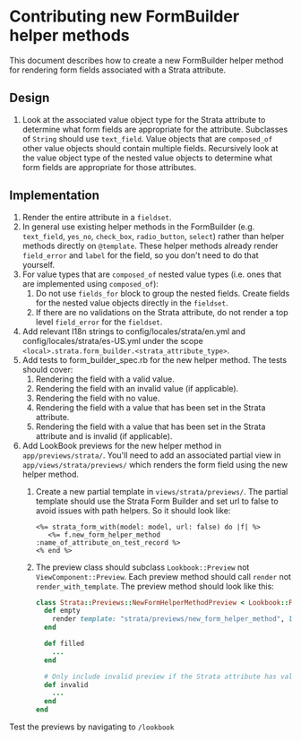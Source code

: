 # Contributing new FormBuilder helper methods

This document describes how to create a new FormBuilder helper method for rendering form fields associated with a Strata attribute.

## Design

1. Look at the associated value object type for the Strata attribute to determine what form fields are appropriate for the attribute.
   Subclasses of `String` should use `text_field`.
   Value objects that are `composed_of` other value objects should contain multiple fields. Recursively look at the value object type of the nested value objects to determine what form fields are appropriate for those attributes.

## Implementation

1. Render the entire attribute in a `fieldset`.
2. In general use existing helper methods in the FormBuilder (e.g. `text_field`, `yes_no`, `check_box`, `radio_button`, `select`) rather than helper methods directly on `@template`. These helper methods already render `field_error` and `label` for the field, so you don't need to do that yourself.
3. For value types that are `composed_of` nested value types (i.e. ones that are implemented using `composed_of`):
   1. Do not use `fields_for` block to group the nested fields. Create fields for the nested value objects directly in the `fieldset`.
   2. If there are no validations on the Strata attribute, do not render a top level `field_error` for the `fieldset`.
4. Add relevant I18n strings to config/locales/strata/en.yml and config/locales/strata/es-US.yml under the scope `<local>.strata.form_builder.<strata_attribute_type>`.
5. Add tests to form_builder_spec.rb for the new helper method. The tests should cover:
   1. Rendering the field with a valid value.
   2. Rendering the field with an invalid value (if applicable).
   3. Rendering the field with no value.
   4. Rendering the field with a value that has been set in the Strata attribute.
   5. Rendering the field with a value that has been set in the Strata attribute and is invalid (if applicable).
6. Add LookBook previews for the new helper method in `app/previews/strata/`. You'll need to add an associated partial view in `app/views/strata/previews/` which renders the form field using the new helper method.
   1. Create a new partial template in `views/strata/previews/`. The partial template should use the Strata Form Builder and set url to false to avoid issues with path helpers. So it should look like:

      ```erb
      <%= strata_form_with(model: model, url: false) do |f| %>
         <%= f.new_form_helper_method :name_of_attribute_on_test_record %>
      <% end %>
      ```

   2. The preview class should subclass `Lookbook::Preview` not `ViewComponent::Preview`. Each preview method should call `render` not `render_with_template`. The preview method should look like this:

      ```ruby
      class Strata::Previews::NewFormHelperMethodPreview < Lookbook::Preview
        def empty
          render template: "strata/previews/new_form_helper_method", locals: { model: TestRecord.new }
        end

        def filled
          ...
        end

        # Only include invalid preview if the Strata attribute has validations.
        def invalid
          ...
        end
      end
      ```

Test the previews by navigating to `/lookbook`
